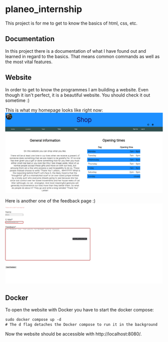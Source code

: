 # planeo_internship

This project is for me to get to know the basics of html, css, etc.

## Documentation

In this project there is a documentation of what I have found out and learned in regard to the basics. That means common
commands as well as the most vital features.

## Website

In order to get to know the programmes I am building a website. Even though it isn't perfect, it is a beautiful website.
You should check it out sometime :)

This is what my homepage looks like right now:\
<img src="html/images/homepage.png"/></img>

Here is another one of the feedback page :)\
<img src="html/images/feedback.png"/></img>

## Docker

To open the website with Docker you have to start the docker compose:
```
sudo docker compose up -d
# The d flag detaches the Docker compose to run it in the background
```
Now the website should be accessible with http://localhost:8080/.